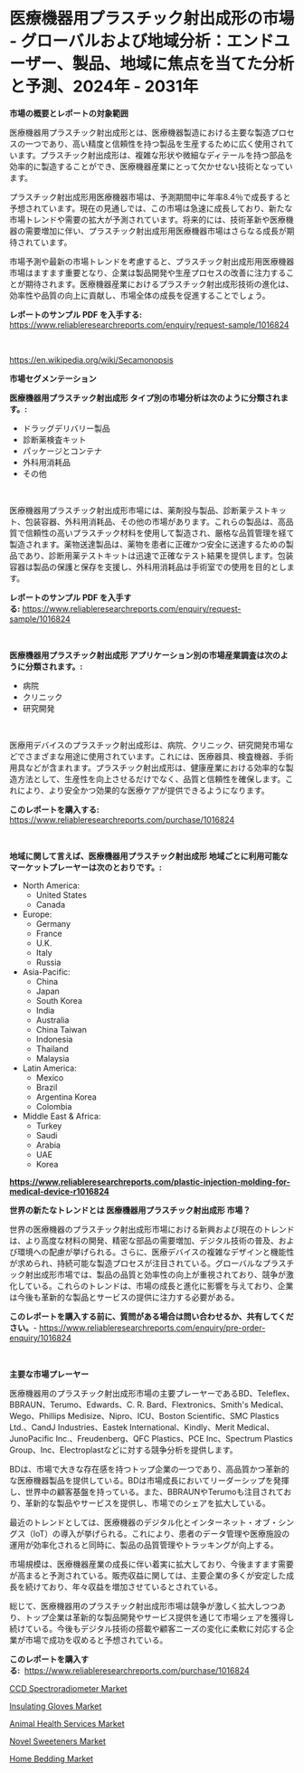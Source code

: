 <p><h1>医療機器用プラスチック射出成形の市場 - グローバルおよび地域分析：エンドユーザー、製品、地域に焦点を当てた分析と予測、2024年 - 2031年</h1></p><p><strong>市場の概要とレポートの対象範囲</strong></p>
<p><p>医療機器用プラスチック射出成形とは、医療機器製造における主要な製造プロセスの一つであり、高い精度と信頼性を持つ製品を生産するために広く使用されています。プラスチック射出成形は、複雑な形状や微細なディテールを持つ部品を効率的に製造することができ、医療機器産業にとって欠かせない技術となっています。</p><p>プラスチック射出成形用医療機器市場は、予測期間中に年率8.4％で成長すると予想されています。現在の見通しでは、この市場は急速に成長しており、新たな市場トレンドや需要の拡大が予測されています。将来的には、技術革新や医療機器の需要増加に伴い、プラスチック射出成形用医療機器市場はさらなる成長が期待されています。</p><p>市場予測や最新の市場トレンドを考慮すると、プラスチック射出成形用医療機器市場はますます重要となり、企業は製品開発や生産プロセスの改善に注力することが期待されます。医療機器産業におけるプラスチック射出成形技術の進化は、効率性や品質の向上に貢献し、市場全体の成長を促進することでしょう。</p></p>
<p><strong>レポートのサンプル PDF を入手する:</strong> <a href="https://www.reliableresearchreports.com/enquiry/request-sample/1016824">https://www.reliableresearchreports.com/enquiry/request-sample/1016824</a></p>
<p>&nbsp;</p>
<p><a href="https://en.wikipedia.org/wiki/Secamonopsis">https://en.wikipedia.org/wiki/Secamonopsis</a></p>
<p><strong>市場セグメンテーション</strong></p>
<p><strong>医療機器用プラスチック射出成形 タイプ別の市場分析は次のように分類されます。:</strong></p>
<p><ul><li>ドラッグデリバリー製品</li><li>診断薬検査キット</li><li>パッケージとコンテナ</li><li>外科用消耗品</li><li>その他</li></ul></p>
<p>&nbsp;</p>
<p><p>医療機器用プラスチック射出成形市場には、薬剤投与製品、診断薬テストキット、包装容器、外科用消耗品、その他の市場があります。これらの製品は、高品質で信頼性の高いプラスチック材料を使用して製造され、厳格な品質管理を経て製造されます。薬物送達製品は、薬物を患者に正確かつ安全に送達するための製品であり、診断用薬テストキットは迅速で正確なテスト結果を提供します。包装容器は製品の保護と保存を支援し、外科用消耗品は手術室での使用を目的とします。</p></p>
<p><strong>レポートのサンプル PDF を入手する:</strong>&nbsp;<a href="https://www.reliableresearchreports.com/enquiry/request-sample/1016824">https://www.reliableresearchreports.com/enquiry/request-sample/1016824</a></p>
<p>&nbsp;</p>
<p><strong> 医療機器用プラスチック射出成形 アプリケーション別の市場産業調査は次のように分類されます。:</strong></p>
<p><ul><li>病院</li><li>クリニック</li><li>研究開発</li></ul></p>
<p>&nbsp;</p>
<p><p>医療用デバイスのプラスチック射出成形は、病院、クリニック、研究開発市場などでさまざまな用途に使用されています。これには、医療器具、検査機器、手術用具などが含まれます。プラスチック射出成形は、健康産業における効率的な製造方法として、生産性を向上させるだけでなく、品質と信頼性を確保します。これにより、より安全かつ効果的な医療ケアが提供できるようになります。</p></p>
<p><strong>このレポートを購入する:</strong>&nbsp; <a href="https://www.reliableresearchreports.com/purchase/1016824">https://www.reliableresearchreports.com/purchase/1016824</a></p>
<p>&nbsp;</p>
<p><strong>地域に関して言えば、医療機器用プラスチック射出成形 地域ごとに利用可能なマーケットプレーヤーは次のとおりです。:</strong></p>
<p><ul>
    <li>
        North America:
        <ul>
            <li>United States</li>
            <li>Canada</li>
        </ul>
    </li>
    <li>
        Europe:
        <ul>
            <li>Germany</li>
            <li>France</li>
            <li>U.K.</li>
            <li>Italy</li>
            <li>Russia</li>
        </ul>
    </li>
    <li>
        Asia-Pacific:
        <ul>
            <li>China</li>
            <li>Japan</li>
            <li>South Korea</li>
            <li>India</li>
            <li>Australia</li>
            <li>China Taiwan</li>
            <li>Indonesia</li>
            <li>Thailand</li>
            <li>Malaysia</li>
        </ul>
    </li>
    <li>
        Latin America:
        <ul>
            <li>Mexico</li>
            <li>Brazil</li>
            <li>Argentina Korea</li>
            <li>Colombia</li>
        </ul>
    </li>
    <li>
        Middle East & Africa:
        <ul>
            <li>Turkey</li>
            <li>Saudi</li>
            <li>Arabia</li>
            <li>UAE</li>
            <li>Korea</li>
        </ul>
    </li>
    </ul></p>
<p><strong><a href="https://www.reliableresearchreports.com/plastic-injection-molding-for-medical-device-r1016824">https://www.reliableresearchreports.com/plastic-injection-molding-for-medical-device-r1016824</a></strong>&nbsp;</p>
<p><strong>世界の新たなトレンドとは 医療機器用プラスチック射出成形 市場？</strong></p>
<p><p>世界の医療機器のプラスチック射出成形市場における新興および現在のトレンドは、より高度な材料の開発、精密な部品の需要増加、デジタル技術の普及、および環境への配慮が挙げられる。さらに、医療デバイスの複雑なデザインと機能性が求められ、持続可能な製造プロセスが注目されている。グローバルなプラスチック射出成形市場では、製品の品質と効率性の向上が重視されており、競争が激化している。これらのトレンドは、市場の成長と進化に影響を与えており、企業は今後も革新的な製品とサービスの提供に注力する必要がある。</p></p>
<p><strong>このレポートを購入する前に、質問がある場合は問い合わせるか、共有してください。</strong>- <a href="https://www.reliableresearchreports.com/enquiry/pre-order-enquiry/1016824">https://www.reliableresearchreports.com/enquiry/pre-order-enquiry/1016824</a></p>
<p>&nbsp;</p>
<p><strong>主要な市場プレーヤー</strong></p>
<p><p>医療機器用のプラスチック射出成形市場の主要プレーヤーであるBD、Teleflex、BBRAUN、Terumo、Edwards、C. R. Bard、Flextronics、Smith's Medical、Wego、Phillips Medisize、Nipro、ICU、Boston Scientific、SMC Plastics Ltd.、CandJ Industries、Eastek International、Kindly、Merit Medical、JunoPacific Inc.、Freudenberg、QFC Plastics、PCE Inc、Spectrum Plastics Group、Inc、Electroplastなどに対する競争分析を提供します。 </p><p>BDは、市場で大きな存在感を持つトップ企業の一つであり、高品質かつ革新的な医療機器製品を提供している。BDは市場成長においてリーダーシップを発揮し、世界中の顧客基盤を持っている。また、BBRAUNやTerumoも注目されており、革新的な製品やサービスを提供し、市場でのシェアを拡大している。</p><p>最近のトレンドとしては、医療機器のデジタル化とインターネット・オブ・シングス（IoT）の導入が挙げられる。これにより、患者のデータ管理や医療施設の運用が効率化されると同時に、製品の品質管理やトラッキングが向上する。</p><p>市場規模は、医療機器産業の成長に伴い着実に拡大しており、今後ますます需要が高まると予測されている。販売収益に関しては、主要企業の多くが安定した成長を続けており、年々収益を増加させているとされている。</p><p>総じて、医療機器用のプラスチック射出成形市場は競争が激しく拡大しつつあり、トップ企業は革新的な製品開発やサービス提供を通じて市場シェアを獲得し続けている。今後もデジタル技術の搭載や顧客ニーズの変化に柔軟に対応する企業が市場で成功を収めると予想されている。</p></p>
<p><strong>このレポートを購入する:</strong>&nbsp;&nbsp;<a href="https://www.reliableresearchreports.com/purchase/1016824">https://www.reliableresearchreports.com/purchase/1016824</a></p>
<p><p><a href="https://github.com/jadenRaynor/Market-Research-Report-List-1/blob/main/ccd-spectroradiometer-market.md">CCD Spectroradiometer Market</a></p><p><a href="https://medium.com/@colin.burgess8756/insulating-gloves-market-a-global-and-regional-analysis-2024-2031-ffc66cc9ac52">Insulating Gloves Market</a></p><p><a href="https://issuu.com/reportprime-2/docs/animal-health-services-market-size-2030.pptx">Animal Health Services Market</a></p><p><a href="https://github.com/JordyBecker/Market-Research-Report-List-1/blob/main/novel-sweeteners-market.md">Novel Sweeteners Market</a></p><p><a href="https://medium.com/@carlahoustonh51/global-home-bedding-market-opportunities-and-forecast-for-period-from-2024-to-2031-92a97ed5eb05">Home Bedding Market</a></p></p>